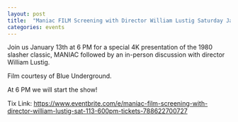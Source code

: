 ```yaml
---
layout: post
title:  "Maniac FILM Screening with Director William Lustig Saturday January 13th at 6PM"
categories: events
---
```


Join us January 13th at 6 PM for a special 4K presentation of the 1980 slasher classic, 
MANIAC followed by an in-person discussion with director William Lustig.

Film courtesy of Blue Underground.

At 6 PM we will start the show!

Tix Link: https://www.eventbrite.com/e/maniac-film-screening-with-director-william-lustig-sat-113-600pm-tickets-788622700727

